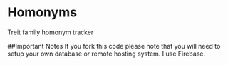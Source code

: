 # Homonyms
Treit family homonym tracker

##Important Notes
If you fork this code please note that you will need to setup your own database or remote hosting system. I use Firebase.


